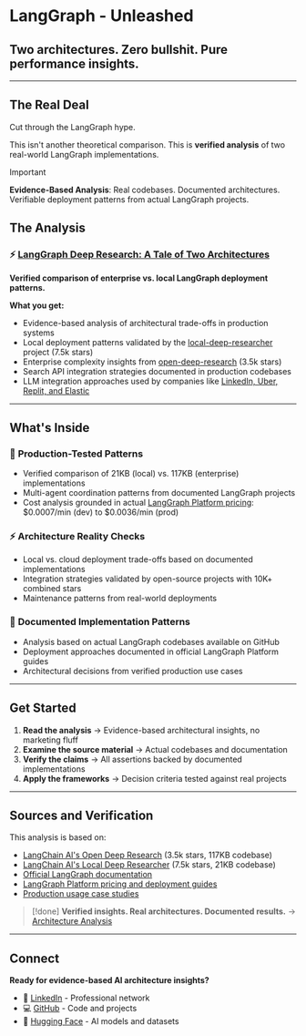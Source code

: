 # LangGraph - Unleashed

## Two architectures. Zero bullshit. Pure performance insights.

---

## The Real Deal

Cut through the LangGraph hype.

This isn't another theoretical comparison. This is **verified analysis** of two real-world LangGraph implementations.

> [!important]
> **Evidence-Based Analysis**: Real codebases. Documented architectures. Verifiable deployment patterns from actual LangGraph projects.

## The Analysis

### ⚡ [LangGraph Deep Research: A Tale of Two Architectures](langgraph_deep_research.md)

**Verified comparison of enterprise vs. local LangGraph deployment patterns.**

**What you get:**
- Evidence-based analysis of architectural trade-offs in production systems
- Local deployment patterns validated by the [local-deep-researcher](https://github.com/langchain-ai/local-deep-researcher) project (7.5k stars)
- Enterprise complexity insights from [open-deep-research](https://github.com/langchain-ai/open_deep_research) (3.5k stars)
- Search API integration strategies documented in production codebases
- LLM integration approaches used by companies like [LinkedIn, Uber, Replit, and Elastic](https://blog.langchain.dev/is-langgraph-used-in-production/)

---

## What's Inside

### 🎯 **Production-Tested Patterns**
- Verified comparison of 21KB (local) vs. 117KB (enterprise) implementations
- Multi-agent coordination patterns from documented LangGraph projects
- Cost analysis grounded in actual [LangGraph Platform pricing](https://www.langchain.com/pricing-langgraph-platform): $0.0007/min (dev) to $0.0036/min (prod)

### ⚡ **Architecture Reality Checks**  
- Local vs. cloud deployment trade-offs based on documented implementations
- Integration strategies validated by open-source projects with 10K+ combined stars
- Maintenance patterns from real-world deployments

### 🔧 **Documented Implementation Patterns**
- Analysis based on actual LangGraph codebases available on GitHub
- Deployment approaches documented in official LangGraph Platform guides
- Architectural decisions from verified production use cases

---

## Get Started

1. **Read the analysis** → Evidence-based architectural insights, no marketing fluff
2. **Examine the source material** → Actual codebases and documentation
3. **Verify the claims** → All assertions backed by documented implementations
4. **Apply the frameworks** → Decision criteria tested against real projects

---

## Sources and Verification

This analysis is based on:
- [LangChain AI's Open Deep Research](https://github.com/langchain-ai/open_deep_research) (3.5k stars, 117KB codebase)
- [LangChain AI's Local Deep Researcher](https://github.com/langchain-ai/local-deep-researcher) (7.5k stars, 21KB codebase)
- [Official LangGraph documentation](https://langchain-ai.github.io/langgraph/)
- [LangGraph Platform pricing and deployment guides](https://www.langchain.com/langgraph-platform)
- [Production usage case studies](https://blog.langchain.dev/is-langgraph-used-in-production/)

> [!done]
> **Verified insights. Real architectures. Documented results.** → [Architecture Analysis](langgraph_deep_research.md)

---

## Connect

**Ready for evidence-based AI architecture insights?**

- 🔗 [LinkedIn](https://www.linkedin.com/in/donbranson/) - Professional network
- 💻 [GitHub](https://github.com/donbr) - Code and projects  
- 🤗 [Hugging Face](https://huggingface.co/dwb2023) - AI models and datasets